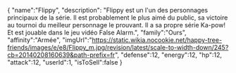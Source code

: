 {
    "name":"Flippy",
    "description": "Flippy est un l'un des personnages principaux de la série. Il est probablement le plus aimé du public, sa victoire au tournoi du meilleur personnage le prouvant. Il a sa propre série Ka-pow! Et est jouable dans le jeu vidéo False Alarm.",
    "family":"Ours",
    "affinity":"Armée",
    "imgUrl":"https://static.wikia.nocookie.net/happy-tree-friends/images/e/e8/Flippy_m.jpg/revision/latest/scale-to-width-down/245?cb=20140208160639&path-prefix=fr",
    "defense":12,
    "energy":12,
    "hp":12,
    "attack":12,
    "userId":1,
    "isToSell":false
}